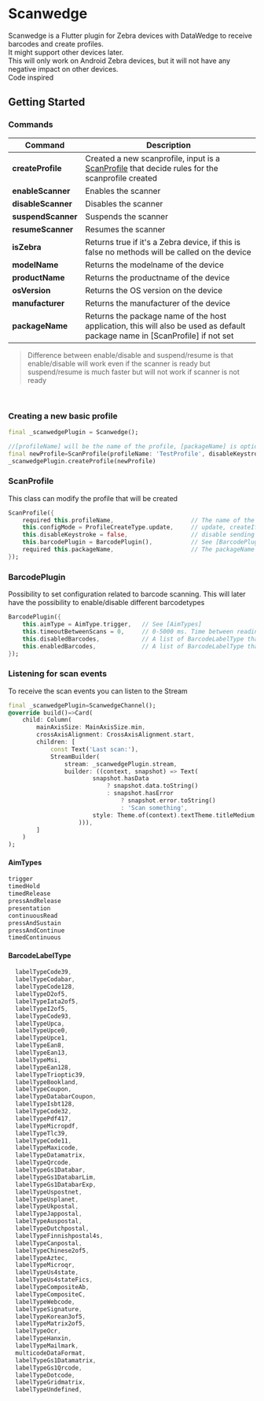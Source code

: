 # Scanwedge

Scanwedge is a Flutter plugin for Zebra devices with DataWedge to receive barcodes and create profiles.<br>
It might support other devices later.<br>
This will only work on Android Zebra devices, but it will not have any negative impact on other devices.<br>
Code inspired

## Getting Started

### Commands
|Command|Description|
|-|-|
|**createProfile**|Created a new scanprofile, input is a [ScanProfile](#markdown-header-scanprofile) that decide rules for the scanprofile created|
|**enableScanner**|Enables the scanner|
|**disableScanner**|Disables the scanner|
|**suspendScanner**|Suspends the scanner|
|**resumeScanner**|Resumes the scanner|
|**isZebra**|Returns true if it's a Zebra device, if this is false no methods will be called on the device|
|**modelName**|Returns the modelname of the device|
|**productName**|Returns the productname of the device|
|**osVersion**|Returns the OS version on the device|
|**manufacturer**|Returns the manufacturer of the device|
|**packageName**|Returns the package name of the host application, this will also be used as default package name in [ScanProfile] if not set|

>Difference between enable/disable and suspend/resume is that enable/disable will work even if the scanner is ready but suspend/resume is much faster but will not work if scanner is not ready

&nbsp;

### Creating a new basic profile
```dart
final _scanwedgePlugin = Scanwedge();

//[profileName] will be the name of the profile, [packageName] is optional and the packageName of the host application to receive the intent
final newProfile=ScanProfile(profileName: 'TestProfile', disableKeystroke: true, packageName: 'no.talgoe.scanwedge.scanwedge_example')
_scanwedgePlugin.createProfile(newProfile)
```

### ScanProfile
This class can modify the profile that will be created
```dart
ScanProfile({
    required this.profileName,                      // The name of the profile
    this.configMode = ProfileCreateType.update,     // update, createIfNotExist, overwrite
    this.disableKeystroke = false,                  // disable sending scans to keyboard buffer
    this.barcodePlugin = BarcodePlugin(),           // See [BarcodePlugin]
    required this.packageName,                      // The packageName of your application.
});
```

### BarcodePlugin
Possibility to set configuration related to barcode scanning.
This will later have the possibility to enable/disable different barcodetypes
```dart
BarcodePlugin({
    this.aimType = AimType.trigger,   // See [AimTypes]
    this.timeoutBetweenScans = 0,     // 0-5000 ms. Time between reading barcodes (for [AimType.presentation])
    this.disabledBarcodes,            // A list of BarcodeLabelType that will be disabled in the profile
    this.enabledBarcodes,             // A list of BarcodeLabelType that will be enabled in the profile
});
```
### Listening for scan events
To receive the scan events you can listen to the Stream
```dart
final _scanwedgePlugin=ScanwedgeChannel();
@override build()=>Card(
    child: Column(
        mainAxisSize: MainAxisSize.min,
        crossAxisAlignment: CrossAxisAlignment.start,
        children: [
            const Text('Last scan:'),
            StreamBuilder(
                stream: _scanwedgePlugin.stream,
                builder: ((context, snapshot) => Text(
                        snapshot.hasData
                            ? snapshot.data.toString()
                            : snapshot.hasError
                                ? snapshot.error.toString()
                                : 'Scan something',
                        style: Theme.of(context).textTheme.titleMedium,
                    ))),
        ]
    )
);
```

#### AimTypes
```dart
trigger
timedHold
timedRelease
pressAndRelease
presentation
continuousRead
pressAndSustain
pressAndContinue
timedContinuous
```

#### BarcodeLabelType
````dart
  labelTypeCode39,
  labelTypeCodabar,
  labelTypeCode128,
  labelTypeD2of5,
  labelTypeIata2of5,
  labelTypeI2of5,
  labelTypeCode93,
  labelTypeUpca,
  labelTypeUpce0,
  labelTypeUpce1,
  labelTypeEan8,
  labelTypeEan13,
  labelTypeMsi,
  labelTypeEan128,
  labelTypeTrioptic39,
  labelTypeBookland,
  labelTypeCoupon,
  labelTypeDatabarCoupon,
  labelTypeIsbt128,
  labelTypeCode32,
  labelTypePdf417,
  labelTypeMicropdf,
  labelTypeTlc39,
  labelTypeCode11,
  labelTypeMaxicode,
  labelTypeDatamatrix,
  labelTypeQrcode,
  labelTypeGs1Databar,
  labelTypeGs1DatabarLim,
  labelTypeGs1DatabarExp,
  labelTypeUspostnet,
  labelTypeUsplanet,
  labelTypeUkpostal,
  labelTypeJappostal,
  labelTypeAuspostal,
  labelTypeDutchpostal,
  labelTypeFinnishpostal4s,
  labelTypeCanpostal,
  labelTypeChinese2of5,
  labelTypeAztec,
  labelTypeMicroqr,
  labelTypeUs4state,
  labelTypeUs4stateFics,
  labelTypeCompositeAb,
  labelTypeCompositeC,
  labelTypeWebcode,
  labelTypeSignature,
  labelTypeKorean3of5,
  labelTypeMatrix2of5,
  labelTypeOcr,
  labelTypeHanxin,
  labelTypeMailmark,
  multicodeDataFormat,
  labelTypeGs1Datamatrix,
  labelTypeGs1Qrcode,
  labelTypeDotcode,
  labelTypeGridmatrix,
  labelTypeUndefined,
````